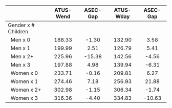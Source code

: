 
|                      |    ATUS-Wend |     ASEC-Gap |    ATUS-Wday |     ASEC-Gap |
| -------------------- | :----------: | :----------: | :----------: | :----------: |
| Gender x # Children  |              |              |              |              |
| &nbsp;&nbsp;Men x 0  |       188.33 |        -1.30 |       132.90 |         3.58 |
| &nbsp;&nbsp;Men x 1  |       199.99 |         2.51 |       126.79 |         5.41 |
| &nbsp;&nbsp;Men x 2+ |       225.96 |       -15.38 |       142.56 |        -4.56 |
| &nbsp;&nbsp;Men x 3  |       197.88 |         4.98 |       139.94 |        -6.31 |
| &nbsp;&nbsp;Women x 0 |       233.71 |        -0.16 |       209.81 |         6.27 |
| &nbsp;&nbsp;Women x 1 |       274.46 |         7.18 |       256.93 |        21.88 |
| &nbsp;&nbsp;Women x 2+ |       302.98 |        -1.15 |       306.34 |        -1.74 |
| &nbsp;&nbsp;Women x 3 |       316.36 |        -4.40 |       334.83 |       -10.63 |

